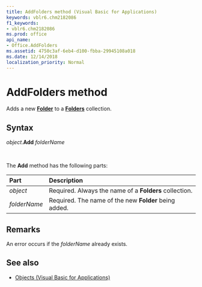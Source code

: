 ```yaml
---
title: AddFolders method (Visual Basic for Applications)
keywords: vblr6.chm2182086
f1_keywords:
- vblr6.chm2182086
ms.prod: office
api_name:
- Office.AddFolders
ms.assetid: 4750c3af-6eb4-d100-fbba-29945108a018
ms.date: 12/14/2018
localization_priority: Normal
---
```



# AddFolders method

Adds a new **[Folder](folder-object.md)** to a **[Folders](folders-collection.md)** collection.

## Syntax

_object_.**Add** _folderName_

<br/>

The **Add** method has the following parts:

|Part|Description|
|:-----|:-----|
| _object_|Required. Always the name of a **Folders** collection.|
| _folderName_|Required. The name of the new **Folder** being added.|

## Remarks

An error occurs if the _folderName_ already exists.

## See also

- [Objects (Visual Basic for Applications)](../objects-visual-basic-for-applications.md)
